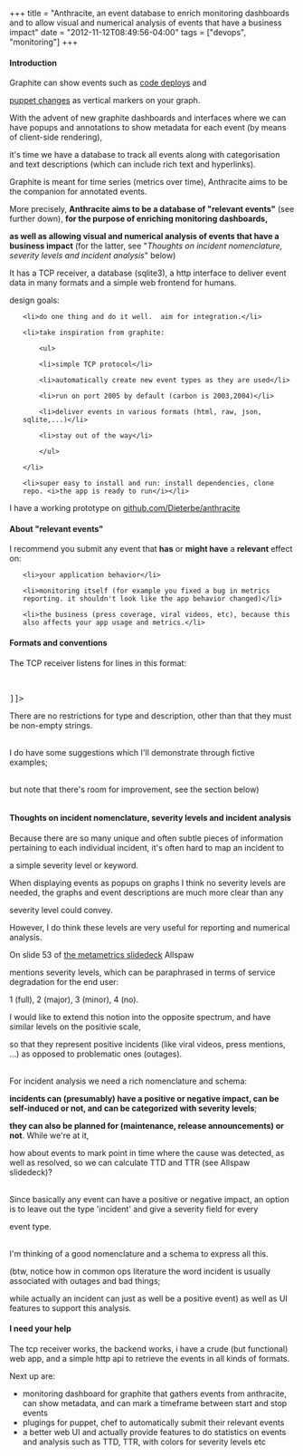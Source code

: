 +++
title = "Anthracite, an event database to enrich monitoring dashboards and to allow visual and numerical analysis of events that have a business impact"
date = "2012-11-12T08:49:56-04:00"
tags = ["devops", "monitoring"]
+++
<h4>Introduction</h4>

<p>Graphite can show events such as <a href="http://codeascraft.etsy.com/2010/12/08/track-every-release/">code deploys</a> and

<a href="https://github.com/joemiller/puppet-graphite_event">puppet changes</a> as vertical markers on your graph.

With the advent of new graphite dashboards and interfaces where we can have popups and annotations to show metadata for each event (by means of client-side rendering),

it's time we have a database to track all events along with categorisation and text descriptions (which can include rich text and hyperlinks).

Graphite is meant for time series (metrics over time), Anthracite aims to be the companion for annotated events.<br>

More precisely, <strong>Anthracite aims to be a database of "relevant events"</strong> (see further down), <strong>for the purpose of enriching monitoring dashboards,

as well as allowing visual and numerical analysis of events that have a business impact</strong> (for the latter, see "<i>Thoughts on incident nomenclature, severity levels and incident analysis</i>" below)<br>

It has a TCP receiver, a database (sqlite3), a http interface to deliver event data in many formats and a simple web frontend for humans.</p>

<!--more-->



<p>design goals:</p>



<ul>

    <li>do one thing and do it well.  aim for integration.</li>

    <li>take inspiration from graphite:

        <ul>

        <li>simple TCP protocol</li>

        <li>automatically create new event types as they are used</li>

        <li>run on port 2005 by default (carbon is 2003,2004)</li>

        <li>deliver events in various formats (html, raw, json, sqlite,...)</li>

        <li>stay out of the way</li>

        </ul>

    </li>

    <li>super easy to install and run: install dependencies, clone repo. <i>the app is ready to run</i></li>

</ul>



I have a working prototype on <a href="https://github.com/Dieterbe/anthracite">github.com/Dieterbe/anthracite</a>



<h4>About "relevant events"</h4>

<p>I recommend you submit any event that <strong>has</strong> or <strong>might have</strong> a <strong>relevant</strong> effect on:</p>



<ul>

    <li>your application behavior</li>

    <li>monitoring itself (for example you fixed a bug in metrics reporting. it shouldn't look like the app behavior changed)</li>

    <li>the business (press coverage, viral videos, etc), because this also affects your app usage and metrics.</li>

</ul>



<h4>Formats and conventions</h4>

<p>The TCP receiver listens for lines in this format:</p>



<pre><![CDATA[

<unix_timestamp> <type> <description>

]]></pre>



<p>There are no restrictions for type and description, other than that they must be non-empty strings.

<br/>I do have some suggestions which I'll demonstrate through fictive examples;

<br/>but note that there's room for improvement, see the section below)</p>



<pre><![CDATA[

# a deploy_* type for each project

ts deploy_vimeo.com "deploy e8e5e4 initiated by Nicolas -- github.com/Vimeo/main/compare/foobar..e8e5e4"

ts puppet "all nodes of class web_cluster_1: modified apache.conf; restart service apache"

ts incident_sev2_start "mysql2 crashed, site degraded"

ts incident_sev2_resolved "replaced db server"

ts incident "hurricane Sandy, systems unaffected but power outages among users, expect lower site usage"

# in those exceptional cases of manual production changes, try to not forget adding your event

ts manual_dieter "i have to try this firewall thing on the LB"

ts backup "backup from database slave vimeomysql22"

]]></pre>



<h4>Thoughts on incident nomenclature, severity levels and incident analysis</h4>

Because there are so many unique and often subtle pieces of information pertaining to each individual incident, it's often hard to map an incident to

a simple severity level or keyword.

When displaying events as popups on graphs I think no severity levels are needed, the graphs and event descriptions are much more clear than any

severity level could convey.<br>

However, I do think these levels are very useful for reporting and numerical analysis.<br>

On slide 53 of <a href="http://www.slideshare.net/jallspaw/ops-metametrics-the-currency-you-pay-for-change">the metametrics slidedeck</a> Allspaw

mentions severity levels, which can be paraphrased in terms of service degradation for the end user:

1 (full), 2 (major), 3 (minor), 4 (no).<br>

I would like to extend this notion into the opposite spectrum, and have similar levels on the positivie scale,

so that they represent positive incidents (like viral videos, press mentions, ...) as opposed to problematic ones (outages).

<br/>For incident analysis we need a rich nomenclature and schema:

<b>incidents can (presumably) have a positive or negative impact, can be self-induced or not, and can be categorized with severity levels</b>;

<b>they can also be planned for (maintenance, release announcements) or not</b>.  While we're at it,

how about events to mark point in time where the cause was detected, as well as resolved, so we can calculate TTD and TTR (see Allspaw slidedeck)?

<br/>Since basically any event can have a positive or negative impact, an option is to leave out the type 'incident' and give a severity field for every

event type.

<br/>I'm thinking of a good nomenclature and a schema to express all this.

(btw, notice how in common ops literature the word incident is usually associated with outages and bad things;

while actually an incident can just as well be a positive event) as well as UI features to support this analysis.



<h4>I need your help</h4>

The tcp receiver works, the backend works, i have a crude (but functional) web app, and a simple http api to retrieve the events in all kinds of formats.

Next up are:

<ul>

<li>monitoring dashboard for graphite that gathers events from anthracite, can show metadata, and can mark a timeframe between start and stop events</li>

<li>plugings for puppet, chef to automatically submit their relevant events</li>

<li>a better web UI and actually provide features to do statistics on events and analysis such as TTD, TTR, with colors for severity levels etc</li>

</ul>

